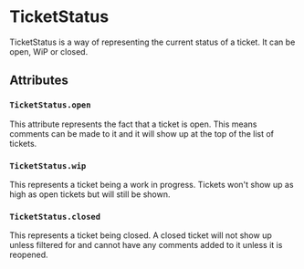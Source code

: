 TicketStatus
============

TicketStatus is a way of representing the current status of a ticket. It can be open, WiP or closed.

## Attributes

### `TicketStatus.open`

This attribute represents the fact that a ticket is open. This means comments can be made to it and it will show up at the top of the list of tickets.

### `TicketStatus.wip`

This represents a ticket being a work in progress. Tickets won't show up as high as open tickets but will still be shown.

### `TicketStatus.closed`

This represents a ticket being closed. A closed ticket will not show up unless filtered for and cannot have any comments added to it unless it is reopened.